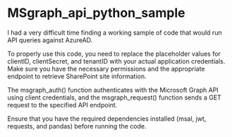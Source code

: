 # MSgraph_api_python_sample
I had a very difficult time finding a working sample of code that would run API queries against AzureAD. 


To properly use this code, you need to replace the placeholder values for clientID, clientSecret, and tenantID with your actual application credentials. Make sure you have the necessary permissions and the appropriate endpoint to retrieve SharePoint site information.

The msgraph_auth() function authenticates with the Microsoft Graph API using client credentials, and the msgraph_request() function sends a GET request to the specified API endpoint.

Ensure that you have the required dependencies installed (msal, jwt, requests, and pandas) before running the code.
